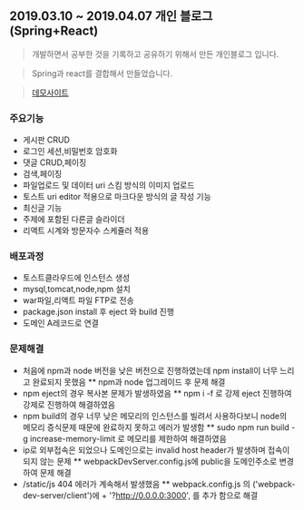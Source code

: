 ## 2019.03.10 ~ 2019.04.07 개인 블로그 (Spring+React)

> 개발하면서 공부한 것을 기록하고 공유하기 위해서 만든 개인블로그 입니다.

> Spring과 react를 결합해서 만들었습니다.

> [데모사이트](http://developerblog.shop/)

### 주요기능
* 게시판 CRUD
* 로그인 세션,비밀번호 암호화
* 댓글 CRUD,페이징
* 검색,페이징
* 파일업로드 및 데이터 uri 스킴 방식의 이미지 업로드
* 토스트 uri editor 적용으로 마크다운 방식의 글 작성 기능
* 최신글 기능
* 주제에 포함된 다른글 슬라이더
* 리액트 시계와 방문자수 스케쥴러 적용

### 배포과정

* 토스트클라우드에 인스턴스 생성
* mysql,tomcat,node,npm 설치
* war파일,리액트 파일 FTP로 전송
* package.json install 후 eject 와 build 진행
* 도메인 A레코드로 연결 

### 문제해결

* 처음에 npm과 node 버전을 낮은 버전으로 진행하였는데 npm install이 너무 느리고 완료되지 못했음
  ** npm과 node 업그레이드 후 문제 해결
* npm eject의 경우 복사본 문제가 발생하였음
  ** npm i -f 로 강제 eject 진행하여 강제로 진행하여 해결하였음
* npm build의 경우 너무 낮은 메모리의 인스턴스를 빌려서 사용하다보니 node의 메모리 증식문제 때문에 완료하지 못하고 에러가 발생함
  ** sudo npm run build -g increase-memory-limit 로 메모리를 제한하여 해결하였음
* ip로 외부접속은 되었으나 도메인으로는 invalid host header가 발생하며 접속이 되지 않는 문제
  ** webpackDevServer.config.js에 public을 도메인주소로 변경하여 문제 해결
* /static/js 404 에러가 계속해서 발생했음
  ** webpack.config.js 의 ('webpack-dev-server/client')에 + '?http://0.0.0.0:3000', 를 추가 함으로 해결
